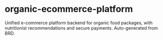 # organic-ecommerce-platform
Unified e-commerce platform backend for organic food packages, with nutritionist recommendations and secure payments. Auto-generated from BRD.
